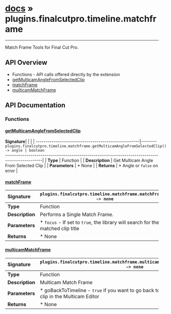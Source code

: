 # [docs](index.md) » plugins.finalcutpro.timeline.matchframe
---

Match Frame Tools for Final Cut Pro.

## API Overview
* Functions - API calls offered directly by the extension
 * [getMulticamAngleFromSelectedClip](#getmulticamanglefromselectedclip)
 * [matchFrame](#matchframe)
 * [multicamMatchFrame](#multicammatchframe)

## API Documentation

### Functions

#### [getMulticamAngleFromSelectedClip](#getmulticamanglefromselectedclip)
| <span style="float: left;">**Signature**</span> | <span style="float: left;">`plugins.finalcutpro.timeline.matchframe.getMulticamAngleFromSelectedClip() -> angle | boolean` </span>                                                          |
| -----------------------------------------------------|---------------------------------------------------------------------------------------------------------|
| **Type**                                             | Function                                                                                         |
| **Description**                                      | Get Multicam Angle From Selected Clip                                                                                         |
| **Parameters**                                       |  * None                                       |
| **Returns**                                          |  * Angle or `false` on error                                                |

#### [matchFrame](#matchframe)
| <span style="float: left;">**Signature**</span> | <span style="float: left;">`plugins.finalcutpro.timeline.matchframe.matchFrame() -> none` </span>                                                          |
| -----------------------------------------------------|---------------------------------------------------------------------------------------------------------|
| **Type**                                             | Function                                                                                         |
| **Description**                                      | Performs a Single Match Frame.                                                                                         |
| **Parameters**                                       |  * `focus`  - If set to `true`, the library will search for the matched clip title                                       |
| **Returns**                                          |  * None                                                |

#### [multicamMatchFrame](#multicammatchframe)
| <span style="float: left;">**Signature**</span> | <span style="float: left;">`plugins.finalcutpro.timeline.matchframe.multicamMatchFrame(goBackToTimeline) -> none` </span>                                                          |
| -----------------------------------------------------|---------------------------------------------------------------------------------------------------------|
| **Type**                                             | Function                                                                                         |
| **Description**                                      | Multicam Match Frame                                                                                         |
| **Parameters**                                       |  * goBackToTimeline - `true` if you want to go back to the timeline after opening the clip in the Multicam Editor                                       |
| **Returns**                                          |  * None                                                |

